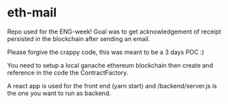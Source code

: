 # eth-mail
Repo used for the ENG-week! Goal was to get acknowledgement of receipt persisted in the blockchain after sending an email.

Please forgive the crappy code, this was meant to be a 3 days POC :)

You need to setup a local ganache ethereum blockchain then create and reference in the code the ContractFactory.

A react app is used for the front end (yarn start) and /backend/server.js is the one you want to run as backend.
